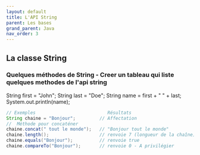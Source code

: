 ```yaml
---
layout: default
title: L'API String
parent: Les bases
grand_parent: Java
nav_order: 3
---
```


## La classe String

###

### Quelques méthodes de String - Creer un tableau qui liste quelques methodes de l'api string

String first = "John";
String last = "Doe";
String name = first + " " + last;
System.out.println(name);

```java
// Exemples                           Résultats
String chaine = "Bonjour";         // Affectation
//  Méthode pour concaténer
chaine.concat(" tout le monde");   // "Bonjour tout le monde"
chaine.length();                   // renvoie 7 (longueur de la chaîne)
chaine.equals("Bonjour");          // renvoie true
chaine.compareTo("Bonjour");       // renvoie 0 - A privilégier
```
